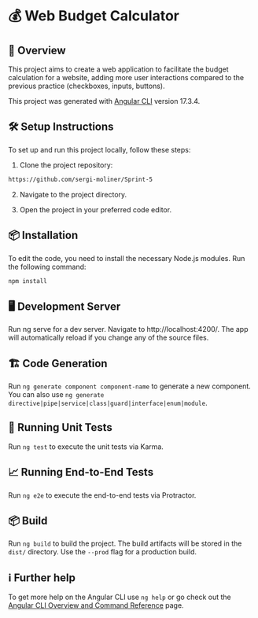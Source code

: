 # 💰 Web Budget Calculator

## 📄 Overview
This project aims to create a web application to facilitate the budget calculation for a website, adding more user interactions compared to the previous practice (checkboxes, inputs, buttons).

This project was generated with [Angular CLI](https://github.com/angular/angular-cli) version 17.3.4.

## 🛠️ Setup Instructions
To set up and run this project locally, follow these steps:

1. Clone the project repository:

```bash
https://github.com/sergi-moliner/Sprint-5
```
2. Navigate to the project directory.

3. Open the project in your preferred code editor.

## 📦 Installation
To edit the code, you need to install the necessary Node.js modules. Run the following command:
```bash
npm install
```
## 🖥️ Development Server
Run ng serve for a dev server. Navigate to http://localhost:4200/. The app will automatically reload if you change any of the source files.

## 🏗️ Code Generation
Run `ng generate component component-name` to generate a new component. You can also use `ng generate directive|pipe|service|class|guard|interface|enum|module`.

## 🧪 Running Unit Tests
Run `ng test` to execute the unit tests via Karma.

## 📈 Running End-to-End Tests
Run `ng e2e` to execute the end-to-end tests via Protractor.

## 📦 Build
Run `ng build` to build the project. The build artifacts will be stored in the `dist/` directory. Use the `--prod` flag for a production build.

## ℹ️ Further help

To get more help on the Angular CLI use `ng help` or go check out the [Angular CLI Overview and Command Reference](https://angular.io/cli) page.
